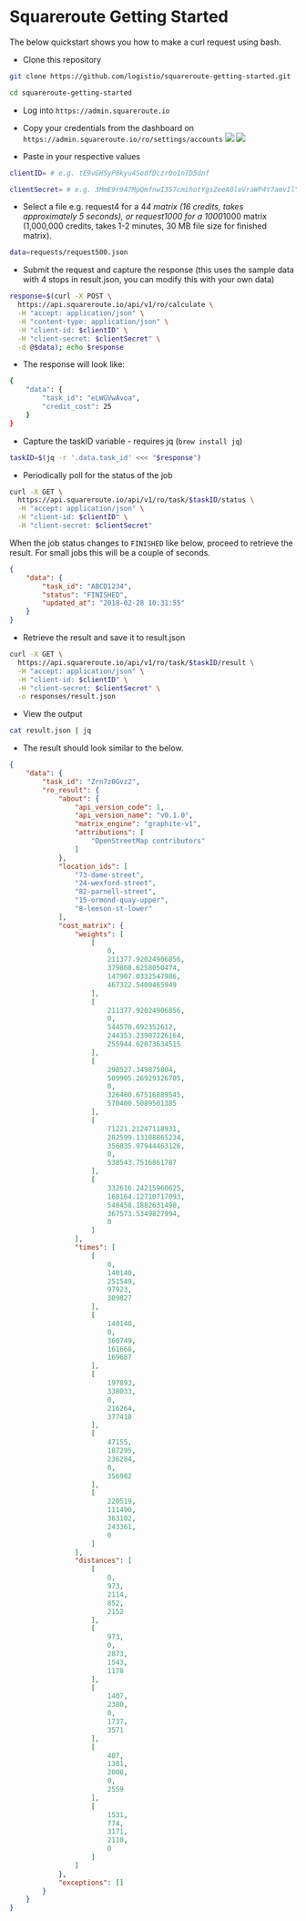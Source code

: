 # Squareroute Getting Started

The below quickstart shows you how to make a curl request using bash.

* Clone this repository
```bash
git clone https://github.com/logistio/squareroute-getting-started.git
```
```bash
cd squareroute-getting-started
```

* Log into ```https://admin.squareroute.io```
* Copy your credentials from the dashboard on ```https://admin.squareroute.io/ro/settings/accounts```
![](docs/squareroute-settings.png)
![](docs/squareroute-client-id-secret.png)

* Paste in your respective values 
```bash
clientID= # e.g. tE9vGHSyP8kyu4SodfDczrOo1n7D5dnf
```
```bash
clientSecret= # e.g. 3MmE9r947MpQmfnwI357cmihotYgsZeeA0leVraWP4Y7amvIlYpkKVWRolZkVz55lRcBcGVPNZ36SdqfeXeEwdlhj2PWgQnzIHeHii2wTsAd2lbB53txNZBoPKZ5545i
```

* Select a file e.g. request4 for a 4*4 matrix (16 credits, takes approximately 5 seconds), or request1000 for a 1000*1000 matrix (1,000,000 credits, takes 1-2 minutes, 30 MB file size for finished matrix). 
```bash
data=requests/request500.json
```

* Submit the request and capture the response (this uses the sample data with 4 stops in result.json, you can modify this with your own data)
```bash
response=$(curl -X POST \
  https://api.squareroute.io/api/v1/ro/calculate \
  -H "accept: application/json" \
  -H "content-type: application/json" \
  -H "client-id: $clientID" \
  -H "client-secret: $clientSecret" \
  -d @$data); echo $response
```
* The response will look like:
```bash
{
    "data": {
        "task_id": "eLWGVwAvoa",
        "credit_cost": 25
    }
}
```

* Capture the taskID variable - requires jq (```brew install jq```)
```bash
taskID=$(jq -r '.data.task_id' <<< "$response")
```

* Periodically poll for the status of the job
```bash
curl -X GET \
  https://api.squareroute.io/api/v1/ro/task/$taskID/status \
  -H "accept: application/json" \
  -H "client-id: $clientID" \
  -H "client-secret: $clientSecret"
```

When the job status changes to ```FINISHED``` like below, proceed to retrieve the result. For small jobs this will be a couple of seconds.

```json
{
    "data": {
        "task_id": "ABCD1234",
        "status": "FINISHED",
        "updated_at": "2018-02-28 10:31:55"
    }
}
```
* Retrieve the result and save it to result.json
```bash
curl -X GET \
  https://api.squareroute.io/api/v1/ro/task/$taskID/result \
  -H "accept: application/json" \
  -H "client-id: $clientID" \
  -H "client-secret: $clientSecret" \
  -o responses/result.json
```

* View the output
```bash
cat result.json | jq
```

* The result should look similar to the below.

```json
{
    "data": {
        "task_id": "Zrn7z0Gvz2",
        "ro_result": {
            "about": {
                "api_version_code": 1,
                "api_version_name": "v0.1.0",
                "matrix_engine": "graphite-v1",
                "attributions": [
                    "OpenStreetMap contributors"
                ]
            },
            "location_ids": [
                "73-dame-street",
                "24-wexford-street",
                "82-parnell-street",
                "15-ormond-quay-upper",
                "8-leeson-st-lower"
            ],
            "cost_matrix": {
                "weights": [
                    [
                        0,
                        211377.92024906856,
                        379860.6258050474,
                        147907.0332547986,
                        467322.5400465949
                    ],
                    [
                        211377.92024906856,
                        0,
                        544570.692352612,
                        244353.23907226164,
                        255944.62073634515
                    ],
                    [
                        298527.349875804,
                        509905.26929326705,
                        0,
                        326480.67516889545,
                        570400.5089501385
                    ],
                    [
                        71221.21247118931,
                        282599.13188865234,
                        356835.97944463126,
                        0,
                        538543.7516861787
                    ],
                    [
                        332616.24215960625,
                        168164.12710717093,
                        548458.1882631498,
                        367573.5349827994,
                        0
                    ]
                ],
                "times": [
                    [
                        0,
                        140140,
                        251549,
                        97923,
                        309827
                    ],
                    [
                        140140,
                        0,
                        360749,
                        161668,
                        169687
                    ],
                    [
                        197893,
                        338033,
                        0,
                        216264,
                        377410
                    ],
                    [
                        47155,
                        187295,
                        236284,
                        0,
                        356982
                    ],
                    [
                        220519,
                        111490,
                        363102,
                        243361,
                        0
                    ]
                ],
                "distances": [
                    [
                        0,
                        973,
                        2114,
                        852,
                        2152
                    ],
                    [
                        973,
                        0,
                        2873,
                        1543,
                        1178
                    ],
                    [
                        1407,
                        2380,
                        0,
                        1737,
                        3571
                    ],
                    [
                        407,
                        1381,
                        2008,
                        0,
                        2559
                    ],
                    [
                        1531,
                        774,
                        3171,
                        2110,
                        0
                    ]
                ]
            },
            "exceptions": []
        }
    }
}
```